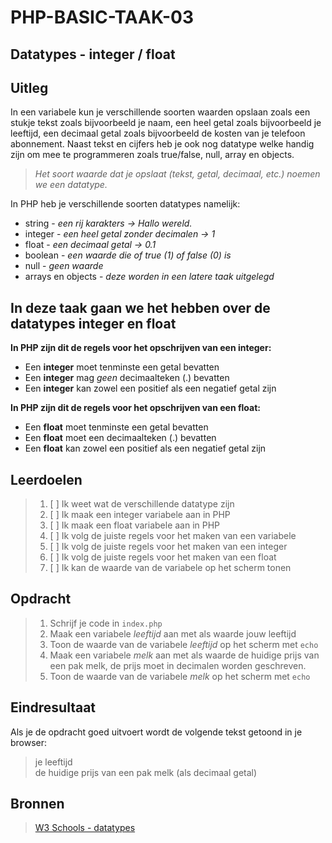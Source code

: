 # PHP-BASIC-TAAK-03
## Datatypes - integer / float
## Uitleg
In een variabele kun je verschillende soorten waarden opslaan zoals een stukje tekst zoals bijvoorbeeld je naam, een heel getal zoals bijvoorbeeld je leeftijd, een decimaal getal zoals bijvoorbeeld de kosten van je telefoon abonnement. Naast tekst en cijfers heb je ook nog datatype welke handig zijn om mee te programmeren zoals true/false, null, array en objects.
>
>_Het soort waarde dat je opslaat (tekst, getal, decimaal, etc.) noemen we een datatype._
>
In PHP heb je verschillende soorten datatypes namelijk:
* string - _een rij karakters -> Hallo wereld._
* integer - _een heel getal zonder decimalen -> 1_
* float - _een decimaal getal -> 0.1_
* boolean - _een waarde die of true (1) of false (0) is_
* null - _geen waarde_
* arrays en objects - _deze worden in een latere taak uitgelegd_

## In deze taak gaan we het hebben over de datatypes integer en float

**In PHP zijn dit de regels voor het opschrijven van een integer:**
* Een **integer** moet tenminste een getal bevatten
* Een **integer** mag _geen_ decimaalteken (.) bevatten
* Een **integer** kan zowel een positief als een negatief getal zijn
>
**In PHP zijn dit de regels voor het opschrijven van een float:**
* Een **float** moet tenminste een getal bevatten
* Een **float** moet een decimaalteken (.) bevatten
* Een **float** kan zowel een positief als een negatief getal zijn

## Leerdoelen
>1. [ ] Ik weet wat de verschillende datatype zijn
>2. [ ] Ik maak een integer variabele aan in PHP
>3. [ ] Ik maak een float variabele aan in PHP
>4. [ ] Ik volg de juiste regels voor het maken van een variabele 
>5. [ ] Ik volg de juiste regels voor het maken van een integer
>6. [ ] Ik volg de juiste regels voor het maken van een float
>7. [ ] Ik kan de waarde van de variabele op het scherm tonen

## Opdracht

>1. Schrijf je code in `index.php`
>2. Maak een variabele _leeftijd_ aan met als waarde jouw leeftijd
>3. Toon de waarde van de variabele _leeftijd_ op het scherm met `echo`
>2. Maak een variabele _melk_ aan met als waarde de huidige prijs van een pak melk, de prijs moet in decimalen worden geschreven.
>3. Toon de waarde van de variabele _melk_ op het scherm met `echo`

## Eindresultaat
Als je de opdracht goed uitvoert wordt de volgende tekst getoond in je browser: 
>je leeftijd  
>de huidige prijs van een pak melk (als decimaal getal)

## Bronnen
>[W3 Schools - datatypes](https://www.w3schools.com/PHP/php_datatypes.asp)